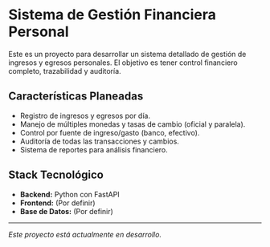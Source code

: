 # Sistema de Gestión Financiera Personal

Este es un proyecto para desarrollar un sistema detallado de gestión de ingresos y egresos personales. El objetivo es tener control financiero completo, trazabilidad y auditoría.

## Características Planeadas
- Registro de ingresos y egresos por día.
- Manejo de múltiples monedas y tasas de cambio (oficial y paralela).
- Control por fuente de ingreso/gasto (banco, efectivo).
- Auditoría de todas las transacciones y cambios.
- Sistema de reportes para análisis financiero.

## Stack Tecnológico
- **Backend:** Python con FastAPI
- **Frontend:** (Por definir)
- **Base de Datos:** (Por definir)

---
*Este proyecto está actualmente en desarrollo.*

